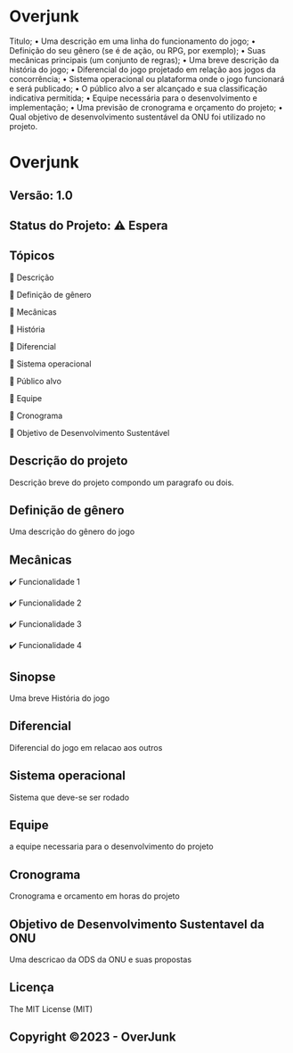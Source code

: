 # Overjunk

Titulo;
• Uma descrição em uma linha do funcionamento do jogo;
• Definição do seu gênero (se é de ação, ou RPG, por exemplo);
• Suas mecânicas principais (um conjunto de regras);
• Uma breve descrição da história do jogo;
• Diferencial do jogo projetado em relação aos jogos da concorrência;
• Sistema operacional ou plataforma onde o jogo funcionará e será publicado;
• O público alvo a ser alcançado e sua classificação indicativa permitida;
• Equipe necessária para o desenvolvimento e implementação;
• Uma previsão de cronograma e orçamento do projeto;
• Qual objetivo de desenvolvimento sustentável da ONU foi utilizado no projeto.

# Overjunk
## Versão: 1.0 
## Status do Projeto: ⚠️ Espera 

## Tópicos
🔹 Descrição

🔹 Definição de gênero

🔹 Mecânicas

🔹 História

🔹 Diferencial

🔹 Sistema operacional

🔹 Público alvo

🔹 Equipe

🔹 Cronograma

🔹 Objetivo de Desenvolvimento Sustentável


## Descrição do projeto
Descrição breve do projeto compondo um paragrafo ou dois.

## Definição de gênero
Uma descrição do gênero do jogo

## Mecânicas

✔️ Funcionalidade 1

✔️ Funcionalidade 2

✔️ Funcionalidade 3

✔️ Funcionalidade 4

## Sinopse 
Uma breve História do jogo

## Diferencial
Diferencial do jogo em relacao aos outros

## Sistema operacional   
Sistema que deve-se ser rodado

## Equipe
a equipe necessaria para o desenvolvimento do projeto

## Cronograma
Cronograma e orcamento em horas do projeto

## Objetivo de Desenvolvimento Sustentavel da ONU
Uma descricao da ODS da ONU e suas propostas

## Licença
The MIT License (MIT)

## Copyright ©️2023 - OverJunk
